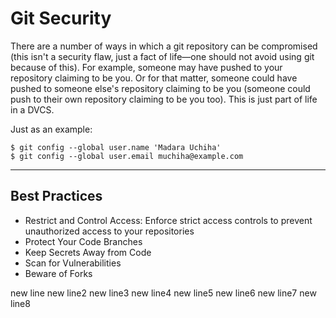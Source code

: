 # Git Security
There are a number of ways in which a git repository can be compromised (this isn't a security flaw, just a fact of life—one should not avoid using git because of this). For example, someone may have pushed to your repository claiming to be you. Or for that matter, someone could have pushed to someone else's repository claiming to be you (someone could push to their own repository claiming to be you too). This is just part of life in a DVCS.

Just as an example:
```
$ git config --global user.name 'Madara Uchiha'
$ git config --global user.email muchiha@example.com
```
---
## Best Practices
- Restrict and Control Access: Enforce strict access controls to prevent unauthorized access to your repositories
- Protect Your Code Branches
-  Keep Secrets Away from Code
- Scan for Vulnerabilities
- Beware of Forks

new line
new line2
new line3
new line4 
new line5
new line6
new line7
new line8